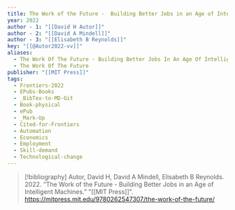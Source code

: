 ```yaml
---
title: The Work of the Future -  Building Better Jobs in an Age of Intelligent Machines
year: 2022
author - 1: "[[David H Autor]]"
author - 2: "[[David A Mindell]]"
author - 3: "[[Elisabeth B Reynolds]]"
key: "[[@Autor2022-vv]]"
aliases:
  - The Work Of The Future - Building Better Jobs In An Age Of Intelligent Machines
  - The Work Of The Future
publisher: "[[MIT Press]]"
tags:
  - Frontiers-2022
  - EPubs-Books
  - _BibTex-to-MD-Git
  - Book-physical
  - ePub
  - _Mark-Up
  - Cited-for-Frontiers
  - Automation
  - Economics
  - Employment
  - Skill-demand
  - Technological-change
---
```


> [!bibliography]
> Autor, David H, David A Mindell, Elisabeth B Reynolds. 2022. “The Work of the Future -  Building Better Jobs in an Age of Intelligent Machines.” "[[MIT Press]]". https://mitpress.mit.edu/9780262547307/the-work-of-the-future/